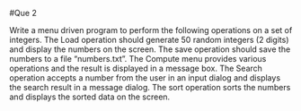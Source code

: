 #Que 2

Write a menu driven program to perform the following operations on a set of integers. The
Load operation should generate 50 random integers (2 digits) and display the numbers on the
screen. The save operation should save the numbers to a file “numbers.txt”. The Compute menu
provides various operations and the result is displayed in a message box. The Search operation
accepts a number from the user in an input dialog and displays the search result in a message
dialog. The sort operation sorts the numbers and displays the sorted data on the screen.
